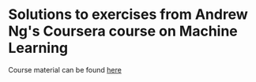# Solutions to exercises from Andrew Ng's Coursera course on Machine Learning

Course material can be found [here](https://www.coursera.org/learn/machine-learning/)
